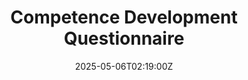 ---
title: Competence Development Questionnaire
linkTitle: Competence Development Questionnaire
date: '2025-05-06T02:19:00Z'
weight: 1
description: A questionnaire for competence development includes sections for personal
  information, self-assessment of current competencies, training needs, feedback on
  the current role, and additional comments, aimed at supporting professional growth
  within the organization.
draft: false
ref: competence-development-questionnaire
---